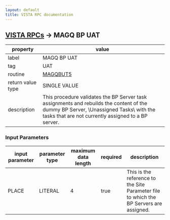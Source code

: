 ```yaml
---
layout: default
title: VISTA RPC documentation
---
```




## [VISTA RPCs](TableOfContent.md) &#8594; MAGQ BP UAT 

 property | value 
--- | --- 
 label | MAGQ BP UAT
 tag | UAT
 routine | [MAGQBUT5](http://code.osehra.org/dox/Routine_MAGQBUT5_source.html)
 return value type | SINGLE VALUE
 description | This procedure validates the BP Server task assignments and rebuilds the content of the dummy BP Server, \Unassigned Tasks\ with the tasks that are not currently assigned to a BP server.

### Input Parameters

| input parameter | parameter type | maximum data length | required | description | 
| --- | --- | --- | --- | --- | 
| PLACE | LITERAL | 4 | true | This is the reference to the Site Parameter file to which the BP Servers are assigned. | 